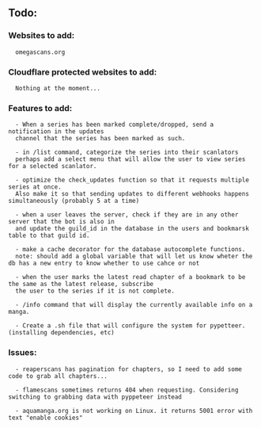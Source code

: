 ## Todo:
   ### Websites to add: 
      omegascans.org

   ### Cloudflare protected websites to add:
      Nothing at the moment...

   ### Features to add:
      - When a series has been marked complete/dropped, send a notification in the updates
      channel that the series has been marked as such.

      - in /list command, categorize the series into their scanlators
      perhaps add a select menu that will allow the user to view series for a selected scanlator.

      - optimize the check_updates function so that it requests multiple series at once.
      Also make it so that sending updates to different webhooks happens simultaneously (probably 5 at a time)

      - when a user leaves the server, check if they are in any other server that the bot is also in
      and update the guild_id in the database in the users and bookmarsk table to that guild id.

      - make a cache decorator for the database autocomplete functions.
      note: should add a global variable that will let us know wheter the db has a new entry to know whether to use cahce or not

      - when the user marks the latest read chapter of a bookmark to be the same as the latest release, subscribe
      the user to the series if it is not complete.

      - /info command that will display the currently available info on a manga.

      - Create a .sh file that will configure the system for pypetteer. (installing dependencies, etc)

   ### Issues:

      - reaperscans has pagination for chapters, so I need to add some code to grab all chapters...
   
      - flamescans sometimes returns 404 when requesting. Considering switching to grabbing data with pyppeteer instead

      - aquamanga.org is not working on Linux. it returns 5001 error with text "enable cookies"
